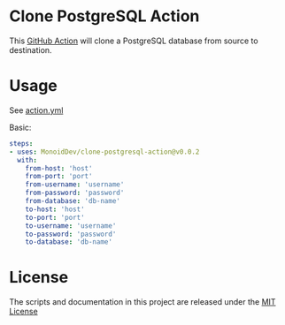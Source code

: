 # Clone PostgreSQL Action

This [GitHub Action](https://github.com/features/actions) will clone a PostgreSQL database from source to destination.

# Usage

See [action.yml](action.yml)

Basic:
```yaml
steps:
- uses: MonoidDev/clone-postgresql-action@v0.0.2
  with:
    from-host: 'host'
    from-port: 'port'
    from-username: 'username'
    from-password: 'password'
    from-database: 'db-name'
    to-host: 'host'
    to-port: 'port'
    to-username: 'username'
    to-password: 'password'
    to-database: 'db-name' 
```

# License

The scripts and documentation in this project are released under the [MIT License](LICENSE)
